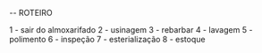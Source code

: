 -- ROTEIRO 

1 - sair do almoxarifado
2 - usinagem
3 - rebarbar
4 - lavagem
5 - polimento
6 - inspeção
7 - esterialização
8 - estoque

